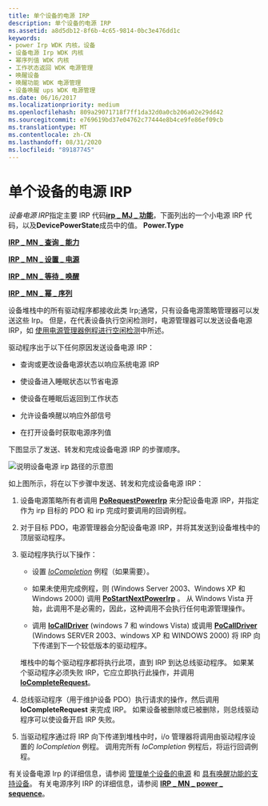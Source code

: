 ```yaml
---
title: 单个设备的电源 IRP
description: 单个设备的电源 IRP
ms.assetid: a8d5db12-8f6b-4c65-9814-0bc3e476dd1c
keywords:
- power Irp WDK 内核，设备
- 设备电源 Irp WDK 内核
- 幂序列值 WDK 内核
- 工作状态返回 WDK 电源管理
- 唤醒设备
- 唤醒功能 WDK 电源管理
- 设备唤醒 ups WDK 电源管理
ms.date: 06/16/2017
ms.localizationpriority: medium
ms.openlocfilehash: 809a29071718f7ff1da32d0a0cb206a02e29dd42
ms.sourcegitcommit: e769619bd37e04762c77444e8b4ce9fe86ef09cb
ms.translationtype: MT
ms.contentlocale: zh-CN
ms.lasthandoff: 08/31/2020
ms.locfileid: "89187745"
---
```

# <a name="power-irps-for-individual-devices"></a>单个设备的电源 IRP





*设备电源 IRP*指定主要 IRP 代码[**irp \_ MJ \_ 功能**](./irp-mj-power.md)，下面列出的一个小电源 IRP 代码，以及**DevicePowerState**成员中的值。 **Power.Type**

[**IRP \_ MN \_ 查询 \_ 能力**](./irp-mn-query-power.md)

[**IRP \_ MN \_ 设置 \_ 电源**](./irp-mn-set-power.md)

[**IRP \_ MN \_ 等待 \_ 唤醒**](./irp-mn-wait-wake.md)

[**IRP \_ MN \_ 幂 \_ 序列**](./irp-mn-power-sequence.md)

设备堆栈中的所有驱动程序都接收此类 Irp;通常，只有设备电源策略管理器可以发送这些 Irp。 但是，在代表设备执行空闲检测时，电源管理器可以发送设备电源 IRP，如 [使用电源管理器例程进行空闲检测](using-power-manager-routines-for-idle-detection.md)中所述。

驱动程序出于以下任何原因发送设备电源 IRP：

-   查询或更改设备电源状态以响应系统电源 IRP

-   使设备进入睡眠状态以节省电源

-   使设备在睡眠后返回到工作状态

-   允许设备唤醒以响应外部信号

-   在打开设备时获取电源序列值

下图显示了发送、转发和完成设备电源 IRP 的步骤顺序。

![说明设备电源 irp 路径的示意图](images/devpoirp.png)

如上图所示，将在以下步骤中发送、转发和完成设备电源 IRP：

1.  设备电源策略所有者调用 [**PoRequestPowerIrp**](/windows-hardware/drivers/ddi/wdm/nf-wdm-porequestpowerirp) 来分配设备电源 IRP，并指定作为 irp 目标的 PDO 和 irp 完成时要调用的回调例程。

2.  对于目标 PDO，电源管理器会分配设备电源 IRP，并将其发送到设备堆栈中的顶层驱动程序。

3.  驱动程序执行以下操作：

    -   设置 [*IoCompletion*](/windows-hardware/drivers/ddi/wdm/nc-wdm-io_completion_routine) 例程（如果需要）。

    -   如果未使用完成例程，则 (Windows Server 2003、Windows XP 和 Windows 2000) 调用 [**PoStartNextPowerIrp**](/windows-hardware/drivers/ddi/ntifs/nf-ntifs-postartnextpowerirp) 。 从 Windows Vista 开始，此调用不是必需的，因此，这种调用不会执行任何电源管理操作。

    -   调用 [**IoCallDriver**](/windows-hardware/drivers/ddi/wdm/nf-wdm-iocalldriver) (windows 7 和 windows Vista) 或调用 [**PoCallDriver**](/windows-hardware/drivers/ddi/ntifs/nf-ntifs-pocalldriver) (Windows SERVER 2003、windows XP 和 WINDOWS 2000) 将 IRP 向下传递到下一个较低版本的驱动程序。

    堆栈中的每个驱动程序都将执行此项，直到 IRP 到达总线驱动程序。 如果某个驱动程序必须失败 IRP，它应立即执行此操作，并调用 [**IoCompleteRequest**](/windows-hardware/drivers/ddi/wdm/nf-wdm-iocompleterequest)。

4.  总线驱动程序（用于维护设备 PDO）执行请求的操作，然后调用 **IoCompleteRequest** 来完成 IRP。 如果设备被删除或已被删除，则总线驱动程序可以使设备开启 IRP 失败。

5.  当驱动程序通过将 IRP 向下传递到堆栈中时，i/o 管理器将调用由驱动程序设置的 *IoCompletion* 例程。 调用完所有 *IoCompletion* 例程后，将运行回调例程。

有关设备电源 Irp 的详细信息，请参阅 [管理单个设备的电源](managing-power-for-individual-devices.md) 和 [具有唤醒功能的支持设备](supporting-devices-that-have-wake-up-capabilities.md)。 有关电源序列 IRP 的详细信息，请参阅 [**IRP \_ MN \_ power \_ sequence**](./irp-mn-power-sequence.md)。

 

